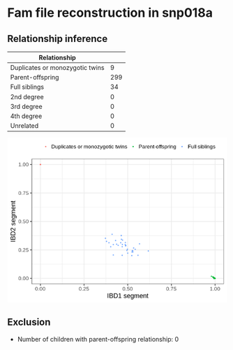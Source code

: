 # Fam file reconstruction in snp018a
## Relationship inference
| Relationship |   |
| ------------ | - |
| Duplicates or monozygotic twins| 9 |
| Parent-offspring| 299 |
| Full siblings| 34 |
| 2nd degree| 0 |
| 3rd degree| 0 |
| 4th degree| 0 |
| Unrelated| 0 |

![](fam_reconstruction/ibd_plot.png)
## Exclusion
- Number of children with parent-offspring relationship: 0
